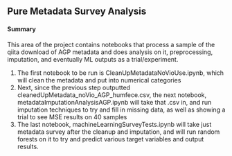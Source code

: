 ## Pure Metadata Survey Analysis 

#### Summary

This area of the project contains notebooks that process a sample of the qiita download of AGP metadata and does analysis on it,
preprocessing, imputation, and eventually ML outputs as a trial/experiment.

1. The first notebook to be run is CleanUpMetadataNoVioUse.ipynb, which will clean the metadata and put into numerical categories
2. Next, since the previous step outputted cleanedUpMetadata_noVio_AGP_humfece.csv, the next notebook, metadataImputationAnalysisAGP.ipynb
will take that .csv in, and run imputation techniques to try and fill in missing data, as well as showing a trial to see MSE results on 40 samples
3. The last notebook, machineLearningSurveyTests.ipynb will take just metadata survey after the cleanup and imputation, and will
run random forests on it to try and predict various target variables and output results.